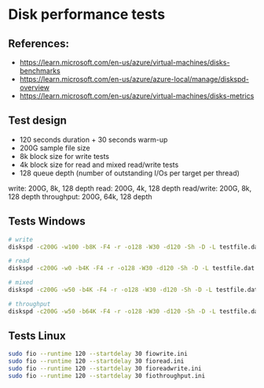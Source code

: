# Disk performance tests


## References:
- https://learn.microsoft.com/en-us/azure/virtual-machines/disks-benchmarks
- https://learn.microsoft.com/en-us/azure/azure-local/manage/diskspd-overview
- https://learn.microsoft.com/en-us/azure/virtual-machines/disks-metrics



## Test design

- 120 seconds duration + 30 seconds warm-up
- 200G sample file size
- 8k block size for write tests
- 4k block size for read and mixed read/write tests
- 128 queue depth (number of outstanding I/Os per target per thread)


write: 200G, 8k, 128 depth
read: 200G, 4k, 128 depth
read/write: 200G, 8k, 128 depth
throughput: 200G, 64k, 128 depth



## Tests Windows

```bash
# write
diskspd -c200G -w100 -b8K -F4 -r -o128 -W30 -d120 -Sh -D -L testfile.dat

# read
diskspd -c200G -w0 -b4K -F4 -r -o128 -W30 -d120 -Sh -D -L testfile.dat

# mixed
diskspd -c200G -w50 -b4K -F4 -r -o128 -W30 -d120 -Sh -D -L testfile.dat

# throughput
diskspd -c200G -w50 -b64K -F4 -r -o128 -W30 -d120 -Sh -D -L testfile.dat
```

## Tests Linux

```bash
sudo fio --runtime 120 --startdelay 30 fiowrite.ini
sudo fio --runtime 120 --startdelay 30 fioread.ini
sudo fio --runtime 120 --startdelay 30 fioreadwrite.ini
sudo fio --runtime 120 --startdelay 30 fiothroughput.ini
```
